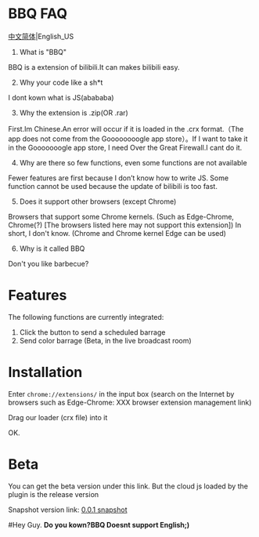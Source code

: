 # BBQ FAQ
[中文简体](https://github.com/ilrua/BBQ/blob/main/README.md)|English_US

1. What is "BBQ"

BBQ is a extension of bilibili.It can makes bilibili easy.

2. Why your code like a sh*t

I dont kown what is JS(abababa)

3. Why the extension is .zip(OR .rar)

First.Im Chinese.An error will occur if it is loaded in the .crx format.（The app does not come from the Goooooooogle app store）。If I want to take it in the Gooooooogle app store, I need Over the Great Firewall.I cant do it.

4. Why are there so few functions, even some functions are not available

Fewer features are first because I don’t know how to write JS. Some function cannot be used because the update of bilibili is too fast.

5. Does it support other browsers (except Chrome)

Browsers that support some Chrome kernels. (Such as Edge-Chrome, Chrome(?) [The browsers listed here may not support this extension]) In short, I don't know.
(Chrome and Chrome kernel Edge can be used)

6. Why is it called BBQ

Don't you like barbecue?
# Features
The following functions are currently integrated:
1. Click the button to send a scheduled barrage
2. Send color barrage (Beta, in the live broadcast room)

# Installation

Enter `chrome://extensions/` in the input box (search on the Internet by browsers such as Edge-Chrome: XXX browser extension management link)

Drag our loader (crx file) into it

OK.


# Beta
You can get the beta version under this link. But the cloud js loaded by the plugin is the release version

Snapshot version link: [0.0.1 snapshot](https://github.com/ilrua/BBQ/blob/main/flashpic/bbq0.0.1.crx)

#Hey Guy.
**Do you kown?BBQ Doesnt support English;)**
